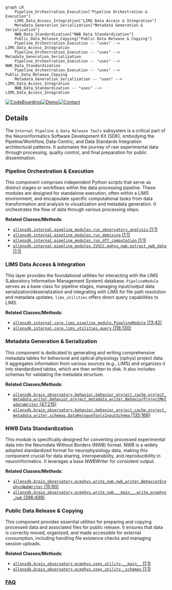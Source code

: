```mermaid
graph LR
    Pipeline_Orchestration_Execution["Pipeline Orchestration & Execution"]
    LIMS_Data_Access_Integration["LIMS Data Access & Integration"]
    Metadata_Generation_Serialization["Metadata Generation & Serialization"]
    NWB_Data_Standardization["NWB Data Standardization"]
    Public_Data_Release_Copying["Public Data Release & Copying"]
    Pipeline_Orchestration_Execution -- "uses" --> LIMS_Data_Access_Integration
    Pipeline_Orchestration_Execution -- "uses" --> Metadata_Generation_Serialization
    Pipeline_Orchestration_Execution -- "uses" --> NWB_Data_Standardization
    Pipeline_Orchestration_Execution -- "uses" --> Public_Data_Release_Copying
    Metadata_Generation_Serialization -- "uses" --> LIMS_Data_Access_Integration
    NWB_Data_Standardization -- "uses" --> LIMS_Data_Access_Integration
```

[![CodeBoarding](https://img.shields.io/badge/Generated%20by-CodeBoarding-9cf?style=flat-square)](https://github.com/CodeBoarding/CodeBoarding)[![Demo](https://img.shields.io/badge/Try%20our-Demo-blue?style=flat-square)](https://www.codeboarding.org/demo)[![Contact](https://img.shields.io/badge/Contact%20us%20-%20contact@codeboarding.org-lightgrey?style=flat-square)](mailto:contact@codeboarding.org)

## Details

The `Internal Pipeline & Data Release Tools` subsystem is a critical part of the Neuroinformatics Software Development Kit (SDK), embodying the Pipeline/Workflow, Data-Centric, and Data Standards Integration architectural patterns. It automates the journey of raw experimental data through processing, quality control, and final preparation for public dissemination.

### Pipeline Orchestration & Execution
This component comprises independent Python scripts that serve as distinct stages or workflows within the data processing pipeline. These modules are designed for standalone execution, often within a LIMS environment, and encapsulate specific computational tasks from data transformation and analysis to visualization and metadata generation. It orchestrates the flow of data through various processing steps.


**Related Classes/Methods**:

- <a href="https://github.com/AllenInstitute/AllenSDK/blob/master/allensdk/internal/pipeline_modules/run_observatory_analysis.py#L1-L1" target="_blank" rel="noopener noreferrer">`allensdk.internal.pipeline_modules.run_observatory_analysis` (1:1)</a>
- <a href="https://github.com/AllenInstitute/AllenSDK/blob/master/allensdk/internal/pipeline_modules/run_demixing.py#L1-L1" target="_blank" rel="noopener noreferrer">`allensdk.internal.pipeline_modules.run_demixing` (1:1)</a>
- <a href="https://github.com/AllenInstitute/AllenSDK/blob/master/allensdk/internal/pipeline_modules/run_dff_computation.py#L1-L1" target="_blank" rel="noopener noreferrer">`allensdk.internal.pipeline_modules.run_dff_computation` (1:1)</a>
- <a href="https://github.com/AllenInstitute/AllenSDK/blob/master/allensdk/internal/pipeline_modules/IVSCC/ephys_nwb/extract_nwb_data.py#L1-L1" target="_blank" rel="noopener noreferrer">`allensdk.internal.pipeline_modules.IVSCC.ephys_nwb.extract_nwb_data` (1:1)</a>


### LIMS Data Access & Integration
This layer provides the foundational utilities for interacting with the LIMS (Laboratory Information Management System) database. `PipelineModule` serves as a base class for pipeline stages, managing input/output data serialization/deserialization and integrating with LIMS for file path resolution and metadata updates. `lims_utilities` offers direct query capabilities to LIMS.


**Related Classes/Methods**:

- <a href="https://github.com/AllenInstitute/AllenSDK/blob/master/allensdk/internal/core/lims_pipeline_module.py#L13-L42" target="_blank" rel="noopener noreferrer">`allensdk.internal.core.lims_pipeline_module.PipelineModule` (13:42)</a>
- <a href="https://github.com/AllenInstitute/AllenSDK/blob/master/allensdk/internal/core/lims_utilities.py#L118-L130" target="_blank" rel="noopener noreferrer">`allensdk.internal.core.lims_utilities.query` (118:130)</a>


### Metadata Generation & Serialization
This component is dedicated to generating and writing comprehensive metadata tables for behavioral and optical physiology (ophys) project data. It aggregates information from various sources (e.g., LIMS) and organizes it into standardized tables, which are then written to disk. It also includes schemas for validating the metadata structure.


**Related Classes/Methods**:

- <a href="https://github.com/AllenInstitute/AllenSDK/blob/master/allensdk/brain_observatory/behavior/behavior_project_cache/project_metadata_writer/behavior_project_metadata_writer.py#L47-L215" target="_blank" rel="noopener noreferrer">`allensdk.brain_observatory.behavior.behavior_project_cache.project_metadata_writer.behavior_project_metadata_writer.BehaviorProjectMetadataWriter` (47:215)</a>
- <a href="https://github.com/AllenInstitute/AllenSDK/blob/master/allensdk/brain_observatory/behavior/behavior_project_cache/project_metadata_writer/schemas.py#L135-L166" target="_blank" rel="noopener noreferrer">`allensdk.brain_observatory.behavior.behavior_project_cache.project_metadata_writer.schemas.DataReleaseToolsInputSchema` (135:166)</a>


### NWB Data Standardization
This module is specifically designed for converting processed experimental data into the Neurodata Without Borders (NWB) format. NWB is a widely adopted standardized format for neurophysiology data, making this component crucial for data sharing, interoperability, and reproducibility in neuroinformatics. It leverages a base NWBWriter for consistent output.


**Related Classes/Methods**:

- <a href="https://github.com/AllenInstitute/AllenSDK/blob/master/allensdk/brain_observatory/ecephys/write_nwb/nwb_writer.py#L15-L90" target="_blank" rel="noopener noreferrer">`allensdk.brain_observatory.ecephys.write_nwb.nwb_writer.BehaviorEcephysNwbWriter` (15:90)</a>
- <a href="https://github.com/AllenInstitute/AllenSDK/blob/master/allensdk/brain_observatory/ecephys/write_nwb/__main__.py#L396-L498" target="_blank" rel="noopener noreferrer">`allensdk.brain_observatory.ecephys.write_nwb.__main__.write_ecephys_nwb` (396:498)</a>


### Public Data Release & Copying
This component provides essential utilities for preparing and copying processed data and associated files for public release. It ensures that data is correctly moved, organized, and made accessible for external consumption, including handling file existence checks and managing session uploads.


**Related Classes/Methods**:

- <a href="https://github.com/AllenInstitute/AllenSDK/blob/master/allensdk/brain_observatory/ecephys/copy_utility/__main__.py#L1-L1" target="_blank" rel="noopener noreferrer">`allensdk.brain_observatory.ecephys.copy_utility.__main__` (1:1)</a>
- <a href="https://github.com/AllenInstitute/AllenSDK/blob/master/allensdk/brain_observatory/ecephys/copy_utility/_schemas.py#L1-L1" target="_blank" rel="noopener noreferrer">`allensdk.brain_observatory.ecephys.copy_utility._schemas` (1:1)</a>




### [FAQ](https://github.com/CodeBoarding/GeneratedOnBoardings/tree/main?tab=readme-ov-file#faq)